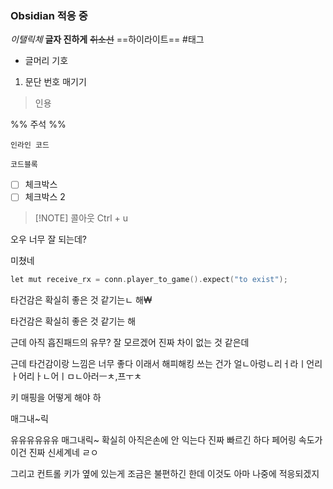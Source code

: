 ### Obsidian 적응 중
*이탤릭체*
**글자 진하게**
~~취소선~~
==하이라이트==
#태그
- 글머리 기호
1. 문단 번호 매기기
> 인용

%% 주석 %%

`인라인 코드`
```
코드블록
```

- [ ] 체크박스
- [ ] 체크박스 2

> [!NOTE] 콜아웃 
> Ctrl + u

오우 너무 잘 되는데?

미쳤네


```c++
let mut receive_rx = conn.player_to_game().expect("to exist");
```



타건감은 확실히 좋은 것 같기는ㄴ 해₩

타건감은 확실히 좋은 것 같기는 해

근데 아직 흡진패드의 유무? 잘 모르겠어 진짜 차이 없는 것 같은데

근데 타건감이랑 느낌은 너무 좋다 
이래서 해피해킹 쓰는 건가
얼ㄴ아렁ㄴ리ㅓ라ㅣ언리ㅏ어리ㅏㄴ어ㅣㅁㄴ아러ㅡㅊ,프ㅜㅊ

키 매핑을 어떻게 해야 하


매그내~릭

유유유유유유 매그내릭~
	확실히 아직은손에 안 익는다
진짜 빠르긴 하다
페어링 속도가
이건 진짜 신세계네 ㄹㅇ

그리고 컨트롤 키가 옆에 있는게 조금은 불편하긴 한데
이것도 아마 나중에 적응되겠지
											